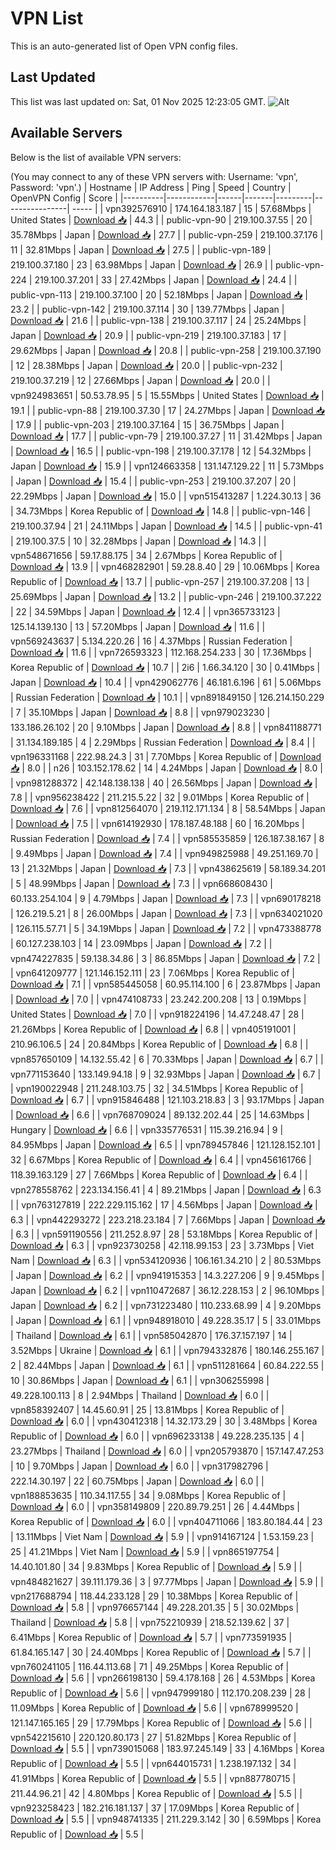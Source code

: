 # VPN List

This is an auto-generated list of Open VPN config files.

## Last Updated

This list was last updated on: Sat, 01 Nov 2025 12:23:05 GMT.
![Alt](https://repobeats.axiom.co/api/embed/186b98318ef1479477931607c1ad7d823f12451f.svg "Repobeats analytics image")

## Available Servers

Below is the list of available VPN servers:

(You may connect to any of these VPN servers with: Username: 'vpn', Password: 'vpn'.)
| Hostname | IP Address | Ping | Speed | Country | OpenVPN Config | Score |
|----------|------------|------|-------|---------|----------------| ----- |
| vpn392576910 | 174.164.183.187 | 15 | 57.68Mbps | United States | [Download 📥](./configs/server_0_US.ovpn) | 44.3 |
| public-vpn-90 | 219.100.37.55 | 20 | 35.78Mbps | Japan | [Download 📥](./configs/server_1_JP.ovpn) | 27.7 |
| public-vpn-259 | 219.100.37.176 | 11 | 32.81Mbps | Japan | [Download 📥](./configs/server_2_JP.ovpn) | 27.5 |
| public-vpn-189 | 219.100.37.180 | 23 | 63.98Mbps | Japan | [Download 📥](./configs/server_3_JP.ovpn) | 26.9 |
| public-vpn-224 | 219.100.37.201 | 33 | 27.42Mbps | Japan | [Download 📥](./configs/server_4_JP.ovpn) | 24.4 |
| public-vpn-113 | 219.100.37.100 | 20 | 52.18Mbps | Japan | [Download 📥](./configs/server_5_JP.ovpn) | 23.2 |
| public-vpn-142 | 219.100.37.114 | 30 | 139.77Mbps | Japan | [Download 📥](./configs/server_6_JP.ovpn) | 21.6 |
| public-vpn-138 | 219.100.37.117 | 24 | 25.24Mbps | Japan | [Download 📥](./configs/server_7_JP.ovpn) | 20.9 |
| public-vpn-219 | 219.100.37.183 | 17 | 29.62Mbps | Japan | [Download 📥](./configs/server_8_JP.ovpn) | 20.8 |
| public-vpn-258 | 219.100.37.190 | 12 | 28.38Mbps | Japan | [Download 📥](./configs/server_9_JP.ovpn) | 20.0 |
| public-vpn-232 | 219.100.37.219 | 12 | 27.66Mbps | Japan | [Download 📥](./configs/server_10_JP.ovpn) | 20.0 |
| vpn924983651 | 50.53.78.95 | 5 | 15.55Mbps | United States | [Download 📥](./configs/server_11_US.ovpn) | 19.1 |
| public-vpn-88 | 219.100.37.30 | 17 | 24.27Mbps | Japan | [Download 📥](./configs/server_12_JP.ovpn) | 17.9 |
| public-vpn-203 | 219.100.37.164 | 15 | 36.75Mbps | Japan | [Download 📥](./configs/server_13_JP.ovpn) | 17.7 |
| public-vpn-79 | 219.100.37.27 | 11 | 31.42Mbps | Japan | [Download 📥](./configs/server_14_JP.ovpn) | 16.5 |
| public-vpn-198 | 219.100.37.178 | 12 | 54.32Mbps | Japan | [Download 📥](./configs/server_15_JP.ovpn) | 15.9 |
| vpn124663358 | 131.147.129.22 | 11 | 5.73Mbps | Japan | [Download 📥](./configs/server_16_JP.ovpn) | 15.4 |
| public-vpn-253 | 219.100.37.207 | 20 | 22.29Mbps | Japan | [Download 📥](./configs/server_17_JP.ovpn) | 15.0 |
| vpn515413287 | 1.224.30.13 | 36 | 34.73Mbps | Korea Republic of | [Download 📥](./configs/server_18_KR.ovpn) | 14.8 |
| public-vpn-146 | 219.100.37.94 | 21 | 24.11Mbps | Japan | [Download 📥](./configs/server_19_JP.ovpn) | 14.5 |
| public-vpn-41 | 219.100.37.5 | 10 | 32.28Mbps | Japan | [Download 📥](./configs/server_20_JP.ovpn) | 14.3 |
| vpn548671656 | 59.17.88.175 | 34 | 2.67Mbps | Korea Republic of | [Download 📥](./configs/server_21_KR.ovpn) | 13.9 |
| vpn468282901 | 59.28.8.40 | 29 | 10.06Mbps | Korea Republic of | [Download 📥](./configs/server_22_KR.ovpn) | 13.7 |
| public-vpn-257 | 219.100.37.208 | 13 | 25.69Mbps | Japan | [Download 📥](./configs/server_23_JP.ovpn) | 13.2 |
| public-vpn-246 | 219.100.37.222 | 22 | 34.59Mbps | Japan | [Download 📥](./configs/server_24_JP.ovpn) | 12.4 |
| vpn365733123 | 125.14.139.130 | 13 | 57.20Mbps | Japan | [Download 📥](./configs/server_25_JP.ovpn) | 11.6 |
| vpn569243637 | 5.134.220.26 | 16 | 4.37Mbps | Russian Federation | [Download 📥](./configs/server_26_RU.ovpn) | 11.6 |
| vpn726593323 | 112.168.254.233 | 30 | 17.36Mbps | Korea Republic of | [Download 📥](./configs/server_27_KR.ovpn) | 10.7 |
| 2i6 | 1.66.34.120 | 30 | 0.41Mbps | Japan | [Download 📥](./configs/server_28_JP.ovpn) | 10.4 |
| vpn429062776 | 46.181.6.196 | 61 | 5.06Mbps | Russian Federation | [Download 📥](./configs/server_29_RU.ovpn) | 10.1 |
| vpn891849150 | 126.214.150.229 | 7 | 35.10Mbps | Japan | [Download 📥](./configs/server_30_JP.ovpn) | 8.8 |
| vpn979023230 | 133.186.26.102 | 20 | 9.10Mbps | Japan | [Download 📥](./configs/server_31_JP.ovpn) | 8.8 |
| vpn841188771 | 31.134.189.185 | 4 | 2.29Mbps | Russian Federation | [Download 📥](./configs/server_32_RU.ovpn) | 8.4 |
| vpn196331168 | 222.98.24.3 | 31 | 7.70Mbps | Korea Republic of | [Download 📥](./configs/server_33_KR.ovpn) | 8.0 |
| n26 | 103.152.178.62 | 14 | 4.24Mbps | Japan | [Download 📥](./configs/server_34_JP.ovpn) | 8.0 |
| vpn981288372 | 42.148.138.138 | 40 | 26.56Mbps | Japan | [Download 📥](./configs/server_35_JP.ovpn) | 7.8 |
| vpn956238422 | 211.215.5.22 | 32 | 9.01Mbps | Korea Republic of | [Download 📥](./configs/server_36_KR.ovpn) | 7.6 |
| vpn812564070 | 219.112.171.134 | 8 | 58.54Mbps | Japan | [Download 📥](./configs/server_37_JP.ovpn) | 7.5 |
| vpn614192930 | 178.187.48.188 | 60 | 16.20Mbps | Russian Federation | [Download 📥](./configs/server_38_RU.ovpn) | 7.4 |
| vpn585535859 | 126.187.38.167 | 8 | 9.49Mbps | Japan | [Download 📥](./configs/server_39_JP.ovpn) | 7.4 |
| vpn949825988 | 49.251.169.70 | 13 | 21.32Mbps | Japan | [Download 📥](./configs/server_40_JP.ovpn) | 7.3 |
| vpn438625619 | 58.189.34.201 | 5 | 48.99Mbps | Japan | [Download 📥](./configs/server_41_JP.ovpn) | 7.3 |
| vpn668608430 | 60.133.254.104 | 9 | 4.79Mbps | Japan | [Download 📥](./configs/server_42_JP.ovpn) | 7.3 |
| vpn690178218 | 126.219.5.21 | 8 | 26.00Mbps | Japan | [Download 📥](./configs/server_43_JP.ovpn) | 7.3 |
| vpn634021020 | 126.115.57.71 | 5 | 34.19Mbps | Japan | [Download 📥](./configs/server_44_JP.ovpn) | 7.2 |
| vpn473388778 | 60.127.238.103 | 14 | 23.09Mbps | Japan | [Download 📥](./configs/server_45_JP.ovpn) | 7.2 |
| vpn474227835 | 59.138.34.86 | 3 | 86.85Mbps | Japan | [Download 📥](./configs/server_46_JP.ovpn) | 7.2 |
| vpn641209777 | 121.146.152.111 | 23 | 7.06Mbps | Korea Republic of | [Download 📥](./configs/server_47_KR.ovpn) | 7.1 |
| vpn585445058 | 60.95.114.100 | 6 | 23.87Mbps | Japan | [Download 📥](./configs/server_48_JP.ovpn) | 7.0 |
| vpn474108733 | 23.242.200.208 | 13 | 0.19Mbps | United States | [Download 📥](./configs/server_49_US.ovpn) | 7.0 |
| vpn918224196 | 14.47.248.47 | 28 | 21.26Mbps | Korea Republic of | [Download 📥](./configs/server_50_KR.ovpn) | 6.8 |
| vpn405191001 | 210.96.106.5 | 24 | 20.84Mbps | Korea Republic of | [Download 📥](./configs/server_51_KR.ovpn) | 6.8 |
| vpn857650109 | 14.132.55.42 | 6 | 70.33Mbps | Japan | [Download 📥](./configs/server_52_JP.ovpn) | 6.7 |
| vpn771153640 | 133.149.94.18 | 9 | 32.93Mbps | Japan | [Download 📥](./configs/server_53_JP.ovpn) | 6.7 |
| vpn190022948 | 211.248.103.75 | 32 | 34.51Mbps | Korea Republic of | [Download 📥](./configs/server_54_KR.ovpn) | 6.7 |
| vpn915846488 | 121.103.218.83 | 3 | 93.17Mbps | Japan | [Download 📥](./configs/server_55_JP.ovpn) | 6.6 |
| vpn768709024 | 89.132.202.44 | 25 | 14.63Mbps | Hungary | [Download 📥](./configs/server_56_HU.ovpn) | 6.6 |
| vpn335776531 | 115.39.216.94 | 9 | 84.95Mbps | Japan | [Download 📥](./configs/server_57_JP.ovpn) | 6.5 |
| vpn789457846 | 121.128.152.101 | 32 | 6.67Mbps | Korea Republic of | [Download 📥](./configs/server_58_KR.ovpn) | 6.4 |
| vpn456161766 | 118.39.163.129 | 27 | 7.66Mbps | Korea Republic of | [Download 📥](./configs/server_59_KR.ovpn) | 6.4 |
| vpn278558762 | 223.134.156.41 | 4 | 89.21Mbps | Japan | [Download 📥](./configs/server_60_JP.ovpn) | 6.3 |
| vpn763127819 | 222.229.115.162 | 17 | 4.56Mbps | Japan | [Download 📥](./configs/server_61_JP.ovpn) | 6.3 |
| vpn442293272 | 223.218.23.184 | 7 | 7.66Mbps | Japan | [Download 📥](./configs/server_62_JP.ovpn) | 6.3 |
| vpn591190556 | 211.252.8.97 | 28 | 53.18Mbps | Korea Republic of | [Download 📥](./configs/server_63_KR.ovpn) | 6.3 |
| vpn923730258 | 42.118.99.153 | 23 | 3.73Mbps | Viet Nam | [Download 📥](./configs/server_64_VN.ovpn) | 6.3 |
| vpn534120936 | 106.161.34.210 | 2 | 80.53Mbps | Japan | [Download 📥](./configs/server_65_JP.ovpn) | 6.2 |
| vpn941915353 | 14.3.227.206 | 9 | 9.45Mbps | Japan | [Download 📥](./configs/server_66_JP.ovpn) | 6.2 |
| vpn110472687 | 36.12.228.153 | 2 | 96.10Mbps | Japan | [Download 📥](./configs/server_67_JP.ovpn) | 6.2 |
| vpn731223480 | 110.233.68.99 | 4 | 9.20Mbps | Japan | [Download 📥](./configs/server_68_JP.ovpn) | 6.1 |
| vpn948918010 | 49.228.35.17 | 5 | 33.01Mbps | Thailand | [Download 📥](./configs/server_69_TH.ovpn) | 6.1 |
| vpn585042870 | 176.37.157.197 | 14 | 3.52Mbps | Ukraine | [Download 📥](./configs/server_70_UA.ovpn) | 6.1 |
| vpn794332876 | 180.146.255.167 | 2 | 82.44Mbps | Japan | [Download 📥](./configs/server_71_JP.ovpn) | 6.1 |
| vpn511281664 | 60.84.222.55 | 10 | 30.86Mbps | Japan | [Download 📥](./configs/server_72_JP.ovpn) | 6.1 |
| vpn306255998 | 49.228.100.113 | 8 | 2.94Mbps | Thailand | [Download 📥](./configs/server_73_TH.ovpn) | 6.0 |
| vpn858392407 | 14.45.60.91 | 25 | 13.81Mbps | Korea Republic of | [Download 📥](./configs/server_74_KR.ovpn) | 6.0 |
| vpn430412318 | 14.32.173.29 | 30 | 3.48Mbps | Korea Republic of | [Download 📥](./configs/server_75_KR.ovpn) | 6.0 |
| vpn696233138 | 49.228.235.135 | 4 | 23.27Mbps | Thailand | [Download 📥](./configs/server_76_TH.ovpn) | 6.0 |
| vpn205793870 | 157.147.47.253 | 10 | 9.70Mbps | Japan | [Download 📥](./configs/server_77_JP.ovpn) | 6.0 |
| vpn317982796 | 222.14.30.197 | 22 | 60.75Mbps | Japan | [Download 📥](./configs/server_78_JP.ovpn) | 6.0 |
| vpn188853635 | 110.34.117.55 | 34 | 9.08Mbps | Korea Republic of | [Download 📥](./configs/server_79_KR.ovpn) | 6.0 |
| vpn358149809 | 220.89.79.251 | 26 | 4.44Mbps | Korea Republic of | [Download 📥](./configs/server_80_KR.ovpn) | 6.0 |
| vpn404711066 | 183.80.184.44 | 23 | 13.11Mbps | Viet Nam | [Download 📥](./configs/server_81_VN.ovpn) | 5.9 |
| vpn914167124 | 1.53.159.23 | 25 | 41.21Mbps | Viet Nam | [Download 📥](./configs/server_82_VN.ovpn) | 5.9 |
| vpn865197754 | 14.40.101.80 | 34 | 9.83Mbps | Korea Republic of | [Download 📥](./configs/server_83_KR.ovpn) | 5.9 |
| vpn484821627 | 39.111.179.36 | 3 | 97.77Mbps | Japan | [Download 📥](./configs/server_84_JP.ovpn) | 5.9 |
| vpn217688794 | 118.44.233.128 | 29 | 10.38Mbps | Korea Republic of | [Download 📥](./configs/server_85_KR.ovpn) | 5.8 |
| vpn976657144 | 49.228.201.35 | 5 | 30.02Mbps | Thailand | [Download 📥](./configs/server_86_TH.ovpn) | 5.8 |
| vpn752210939 | 218.52.139.62 | 37 | 6.41Mbps | Korea Republic of | [Download 📥](./configs/server_87_KR.ovpn) | 5.7 |
| vpn773591935 | 61.84.165.147 | 30 | 24.40Mbps | Korea Republic of | [Download 📥](./configs/server_88_KR.ovpn) | 5.7 |
| vpn760241105 | 116.44.113.68 | 71 | 49.25Mbps | Korea Republic of | [Download 📥](./configs/server_89_KR.ovpn) | 5.6 |
| vpn266198130 | 59.4.178.168 | 26 | 4.53Mbps | Korea Republic of | [Download 📥](./configs/server_90_KR.ovpn) | 5.6 |
| vpn947999180 | 112.170.208.239 | 28 | 11.09Mbps | Korea Republic of | [Download 📥](./configs/server_91_KR.ovpn) | 5.6 |
| vpn678999520 | 121.147.165.165 | 29 | 17.79Mbps | Korea Republic of | [Download 📥](./configs/server_92_KR.ovpn) | 5.6 |
| vpn542215610 | 220.120.80.173 | 27 | 51.82Mbps | Korea Republic of | [Download 📥](./configs/server_93_KR.ovpn) | 5.5 |
| vpn739015068 | 183.97.245.149 | 33 | 4.16Mbps | Korea Republic of | [Download 📥](./configs/server_94_KR.ovpn) | 5.5 |
| vpn644015731 | 1.238.197.132 | 34 | 41.91Mbps | Korea Republic of | [Download 📥](./configs/server_95_KR.ovpn) | 5.5 |
| vpn887780715 | 211.44.96.21 | 42 | 4.80Mbps | Korea Republic of | [Download 📥](./configs/server_96_KR.ovpn) | 5.5 |
| vpn923258423 | 182.216.181.137 | 37 | 17.09Mbps | Korea Republic of | [Download 📥](./configs/server_97_KR.ovpn) | 5.5 |
| vpn948741335 | 211.229.3.142 | 30 | 6.59Mbps | Korea Republic of | [Download 📥](./configs/server_98_KR.ovpn) | 5.5 |
